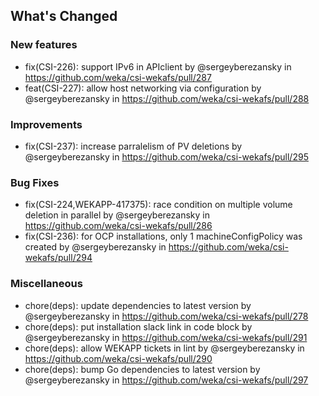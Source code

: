 <!-- Release notes generated using configuration in .github/release.yaml at main -->

## What's Changed
### New features
* fix(CSI-226): support IPv6 in APIclient by @sergeyberezansky in https://github.com/weka/csi-wekafs/pull/287
* feat(CSI-227): allow host networking via configuration by @sergeyberezansky in https://github.com/weka/csi-wekafs/pull/288
### Improvements
* fix(CSI-237): increase parralelism of PV deletions by @sergeyberezansky in https://github.com/weka/csi-wekafs/pull/295
### Bug Fixes
* fix(CSI-224,WEKAPP-417375): race condition on multiple volume deletion in parallel by @sergeyberezansky in https://github.com/weka/csi-wekafs/pull/286
* fix(CSI-236): for OCP installations, only 1 machineConfigPolicy was created by @sergeyberezansky in https://github.com/weka/csi-wekafs/pull/294
### Miscellaneous
* chore(deps): update dependencies to latest version by @sergeyberezansky in https://github.com/weka/csi-wekafs/pull/278
* chore(deps): put installation slack link in code block by @sergeyberezansky in https://github.com/weka/csi-wekafs/pull/291
* chore(deps): allow WEKAPP tickets in lint by @sergeyberezansky in https://github.com/weka/csi-wekafs/pull/290
* chore(deps): bump Go dependencies to latest version by @sergeyberezansky in https://github.com/weka/csi-wekafs/pull/297


